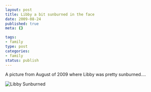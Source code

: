 ```yaml
--- 
layout: post
title: Libby a bit sunburned in the face
date: 2009-08-24
published: true
meta: {}

tags: 
- family
type: post
categories: 
- family
status: publish
---
```

A picture from August of 2009 where Libby was pretty sunburned....

![Libby Sunburned](/assets/images/2012/2012-04-01/Libby-Sunburnned-2012-04-01-at-07.53.50.jpg)
